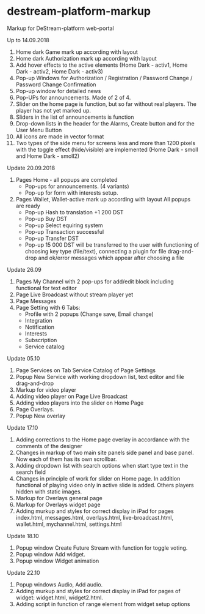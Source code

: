 # destream-platform-markup
Markup for DeStream-platform web-portal

Up to 14.09.2018
1. Home dark Game mark up according with layout
2. Home dark Authorization mark up according with layout
3. Add hover effects to the active elements (Home Dark - activ1, Home Dark - activ2, Home Dark - activ3)
4. Pop-up Windows for Authorization / Registration / Password Change / Password Change Confirmation
5. Pop-up window for detailed news 
6. Pop-UPs for announcements. Made of 2 of 4.
7. Slider on the home page is function, but so far without real players. The player has not yet marked up.
8. Sliders in the list of announcements is function
9. Drop-down lists in the header for the Alarms, Create button and for the User Menu Button
10. All icons are made in vector format
11. Two types of the side menu for screens less and more than 1200 pixels with the toggle effect (hide/visible) are implemented (Home Dark - smoll and Home Dark - smoll2)

Update 20.09.2018
1. Pages Home - all popups are completed
	- Pop-ups for announcements. (4 variants)
	- Pop-up for form with interests setup.
2. Pages Wallet,  Wallet-active mark up according with layout
   All popups are ready
    - Pop-up Hash to translation +1 200 DST
	- Pop-up Buy DST
	- Pop-up Select equiring system
	- Pop-up Transaction successful
	- Pop-up Transfer DST
	- Pop-up 15 000 DST will be transferred to the user with functioning of choosing key type (file/text), connecting a plugin for file drag-and-drop and ok/error messages which appear after choosing a file

Update 26.09
1. Pages My Channel with 2 pop-ups for add/edit block including functional for text editor
2. Page Live Broadcast without stream player yet
3. Page Messages
4. Page Setting with 6 Tabs:
	- Profile with 2 popups (Change save, Email change)
	- Integration
	- Notification
	- Interests
	- Subscription
	- Service catalog

Update 05.10
1. Page Services on Tab Service Catalog of Page Settings 
2. Popup New Service with working dropdown list, text editor and file drag-and-drop 
3. Markup for video player
4. Adding video player on Page Live Broadcast
5. Adding video players into the slider on Home Page
6. Page Overlays.
7. Popup New overlay

Update 17.10
1. Adding corrections to the Home page overlay in accordance with the comments of the designer
2. Changes in markup of two main site panels side panel and base panel. Now each of them has its own scrollbar.
3. Adding dropdown list with search options when start type text in the search field
4. Changes in principle of work for slider on Home page. In addition functional of playing video only in active slide is added. Others players hidden with static images.
5. Markup for Overlays general page
6. Markup for Overlays widget page
7. Adding murkup and styles for correct display in iPad for pages index.html, messages.html, overlays.html, live-broadcast.html, wallet.html, mychannel.html, settings.html

Update 18.10
1. Popup window Create Future Stream with function for toggle voting. 
2. Popup window Add widget. 
3. Popup window Widget animation

Update 22.10
1. Popup windows Audio, Add audio. 
2. Adding murkup and styles for correct display in iPad for pages of widget: widget.html, widget2.html. 
3. Adding script in function of range element from widget setup options
